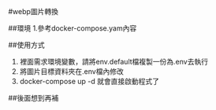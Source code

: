 #webp圖片轉換

##環境
1.參考docker-compose.yam內容

##使用方式
1. 裡面需求環境變數，請將env.default檔複製一份為.env去執行
2. 將圖片目標資料夾在.env檔內修改
3. docker-compose up -d 就會直接啟動程式了

##後面想到再補